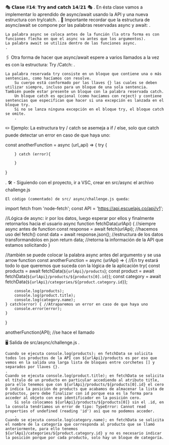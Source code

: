 🎭 𝗖𝗹𝗮𝘀𝗲 #𝟭𝟰: 𝗧𝗿𝘆 𝗮𝗻𝗱 𝗰𝗮𝘁𝗰𝗵 𝟭𝟰/𝟮𝟭 🎭
.
En ésta clase vamos a implementar lo aprendido de async/await usando la API y una nueva estructura con try/catch.
.
🚨 Importante recordar que la estructura de async/await se compone por las palabras reservadas async y await:
.

    La palabra async se coloca antes de la función (la otra forma es con funciones flecha en que el async va antes que los argumentos).
    La palabra await se utiliza dentro de las funciones async.
    .

🖇️ Otra forma de hacer que async/await espere a varios llamados a la vez es con la estructura: Try /Catch:
.

    La palabra reservada try consiste en un bloque que contiene una o más sentencias, como hacíamos con resolve.
        Su cuerpo está conformado por las llaves {} las cuales se deben utilizar siempre, incluso para un bloque de una sola sentencia.
    También puede estar presente un bloque con la palabra reservada catch.
        Un bloque catch es opcional (como hacíamos con reject) y contiene sentencias que especifican que hacer si una excepción es lanzada en el bloque try.
        Si no se lanza ninguna excepción en el bloque try, el bloque catch se omite.
        .

✏️ Ejemplo:
La estructura try / catch se asemeja a if / else, solo que catch puede detectar un error en caso de que haya uno:

const anotherFunction = async (url_api) => {
        try {

        } catch (error){

        }
}

.
🛠️ - Siguiendo con el proyecto, ir a VSC, crear en src/async el archivo challenge.js

    El código (comentado) de src/ async/challenge.js queda:

import fetch from 'node-fetch';
const API = 'https://api.escuelajs.co/api/v1';

//Lógica de async: ir por los datos, luego esperar por ellos y finalmente retornarlos hacia el usuario
async function fetchData(urlApi) { //siempre async antes de function
    const response = await fetch(urlApi); //hacemos uso del fetch()
    const data = await response.json(); //estructura de los datos transformandolos en json
    return data; //retorna la información de la API que estamos solicitando
}

//también se puede colocar la palabra async antes del argumento y se usa arrow function
const anotherFunction = async (urlApi) => {
    //En try estará todo lo que queremos que suceda con la lógica de la aplicación
    try{
        const products = await fetchData(`${urlApi}/products`);
        const product = await fetchData(`${urlApi}/products/${products[0].id}`);
        const category = await fetchData(`${urlApi}/categories/${product.category.id}`);

        console.log(products);
        console.log(product.title);
        console.log(category.name);
    } catch(error) { //Atraparemos un error en caso de que haya uno
        console.error(error);
    }
}

anotherFunction(API); //se hace el llamado

🖥️ Salida de src/async/challenge.js
.

    Cuando se ejecuta console.log(products); en fetchData se solicita todos los productos de la API con ${urlApi}/products es por eso que vemos en la salida una larga lista de bloques entre corchetes [] y separados por llaves {}.
    .
    Cuando se ejecuta console.log(product.title); en fetchData se solicita el título de un producto en particular accediendo al atributo title, para ello tenemos que con ${urlApi}/products/${products[0].id} el cero 0 indica la posición de products que acabamos de almacenar la lista de productos, pero debe finalizar con id porque esa es la forma para acceder al objeto con ese identificador en la posición cero.
        Si solo colocamos ${urlApi}/products/${products[0]} sin el .id, en la consola tendríamos un error de tipo: TypeError: Cannot read properties of undefined (reading 'id') así que no podemos acceder.
        .
    Cuando se ejecuta console.log(category.name); en fetchData se solicita el nombre de la categoría que corresponda al producto que se llamó anteriormente, para ello tenemos ${urlApi}/categories/${product.category.id} y no es necesario indicar la posición porque por cada producto, solo hay un bloque de categoría.
